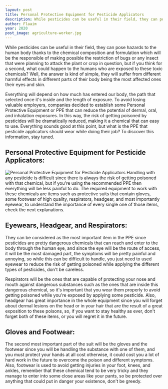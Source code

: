 ```yaml
---
layout: post
title: Personal Protective Equipment for Pesticide Applicators
description: While pesticides can be useful in their field, they can pose hazards to the human body thanks to the chemical composition and formulation which will be the responsible of making possible the restriction of bugs or any insect that were planning to attack the plant or crop in question, but if you think for a second, what could happen to the humans who are exposed to these toxic chemicals
author: Flaaim
year: 2020
post_image: agriculture-worker.jpg
---
```


While pesticides can be useful in their field, they can pose hazards to the human body thanks to the chemical composition and formulation which will be the responsible of making possible the restriction of bugs or any insect that were planning to attack the plant or crop in question, but if you think for a second, what could happen to the humans who are exposed to these toxic chemicals? Well, the answer is kind of simple, they will suffer from different harmful effects in different parts of their body being the most affected ones their eyes and skin.

Everything will depend on how much has entered our body, the path that selected once it's inside and the length of exposure. To avoid losing valuable employers, companies decided to establish some Personal Protective Equipment or PPE that can reduce the potential of dermal, oral, and inhalation exposures. In this way, the risk of getting poisoned by pesticides will be dramatically reduced, making it a chemical that can easy to use. Everything sounds good at this point, but what is the PPE that pesticide applicators should wear while doing their job? To discover this information, stay tuned.

## Personal Protective Equipment for Pesticide Applicators:
![Personal Protective Equipment for Pesticide Applicators](https://safetyworkblog.com/assets/agriculture-worker.jpg)
Handling with any pesticide is difficult since there is always the risk of getting poisoned with that chemical, but if you're using the recommended PPE then everything will be less painful to do. The required equipment to work with these chemicals are items such as protective suits that contain gloves, some footwear of high quality, respirators, headgear, and most importantly eyewear, to understand the importance of every single one of those items, check the next explanations.

## Eyewears, Headgear, and Respirators:

They can be considered as the most important item in the PPE since pesticides are pretty dangerous chemicals that can reach and enter to the body through the human eye, and since the eye will be the route of access, it will be the most damaged part, the symptoms will be pretty painful and annoying, so while this can be difficult to handle, you just need to used eyewear to reduce the risk of getting poisoned while applying the different types of pesticides, don't be careless.

Respirators will be the ones that are capable of protecting your nose and mouth against dangerous substances such as the ones that are inside this dangerous chemical, so it's important that you wear them properly to avoid getting poisoned while you're exposed by applying some pesticide. Also, headgear has great importance in the whole equipment since you will forget about dermal lesions on the head or in your hair that are the result of a great exposition to these poisons, so, if you want to stay healthy as ever, don't forget both of these items, or you will regret it in the future.

## Gloves and Footwear:

The second most important part of the suit will be the gloves and the footwear since you will be handling the substance with one of them, and you must protect your hands at all cost otherwise, it could cost you a lot of hard work in the future to overcome the poison and different symptoms. Also, footwear is used to avoid getting injuries in your foot, knees, and ankles, remember that these chemical tend to be very tricky and they manage to enter into some close areas like your pants, so be protected over anything that could put in danger your existence, don't be greedy.


